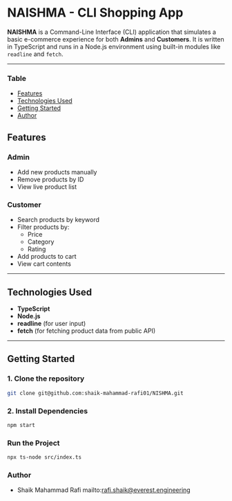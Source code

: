 #  NAISHMA - CLI Shopping App

**NAISHMA** is a Command-Line Interface (CLI) application that simulates a basic e-commerce experience for both **Admins** and **Customers**. It is written in TypeScript and runs in a Node.js environment using built-in modules like `readline` and `fetch`.

---
### Table 

* [Features](#features)
* [Technologies Used](#technologies-used)
* [Getting Started](#getting-started)
* [Author](#author)

##  Features

###  Admin
- Add new products manually
- Remove products by ID
- View live product list

###  Customer
- Search products by keyword
- Filter products by:
  - Price
  - Category
  - Rating
- Add products to cart
- View cart contents

---

##  Technologies Used

- **TypeScript**
- **Node.js**
- **readline** (for user input)
- **fetch** (for fetching product data from public API)

---

##  Getting Started

### 1. Clone the repository

```bash
git clone git@github.com:shaik-mahammad-rafi01/NISHMA.git
```
### 2. Install Dependencies 
```bash
npm start
```
### Run the Project 
```bash 
npx ts-node src/index.ts
```

### Author
* Shaik Mahammad Rafi
mailto:rafi.shaik@everest.engineering